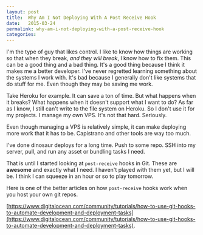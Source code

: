 ```yaml
---
layout: post
title:  Why Am I Not Deploying With A Post Receive Hook
date:   2015-03-24
permalink: why-am-i-not-deploying-with-a-post-receive-hook
categories:
---
```


I'm the type of guy that likes control. I like to know how things are working so that when they break, *and they will break*, I know how to fix them. This can be a good thing and a bad thing. It's a good thing because I think it makes me a better developer. I've never regretted learning something about the systems I work with. It's bad because I generally don't like systems that do stuff for me. Even though they may be saving me work.

Take Heroku for example. It can save a ton of time. But what happens when it breaks? What happens when it doesn't support what I want to do? As far as I know, I still can't write to the file system on Heroku. So I don't use it for my projects. I manage my own VPS. It's not that hard. Seriously.

Even though managing a VPS is relatively simple, it can make deploying more work that it has to be. Capistrano and other tools are way too much.

I've done dinosaur deploys for a long time. Push to some repo. SSH into my server, pull, and run any asset or bundling tasks I need.

That is until I started looking at `post-receive` hooks in Git. These are **awesome** and exactly what I need. I haven't played with them yet,  but I will be. I think I can squeeze in an hour or so to play tomorrow.

Here is one of the better articles on how `post-receive` hooks work when you host your own git repos.

[https://www.digitalocean.com/community/tutorials/how-to-use-git-hooks-to-automate-development-and-deployment-tasks](https://www.digitalocean.com/community/tutorials/how-to-use-git-hooks-to-automate-development-and-deployment-tasks). 
